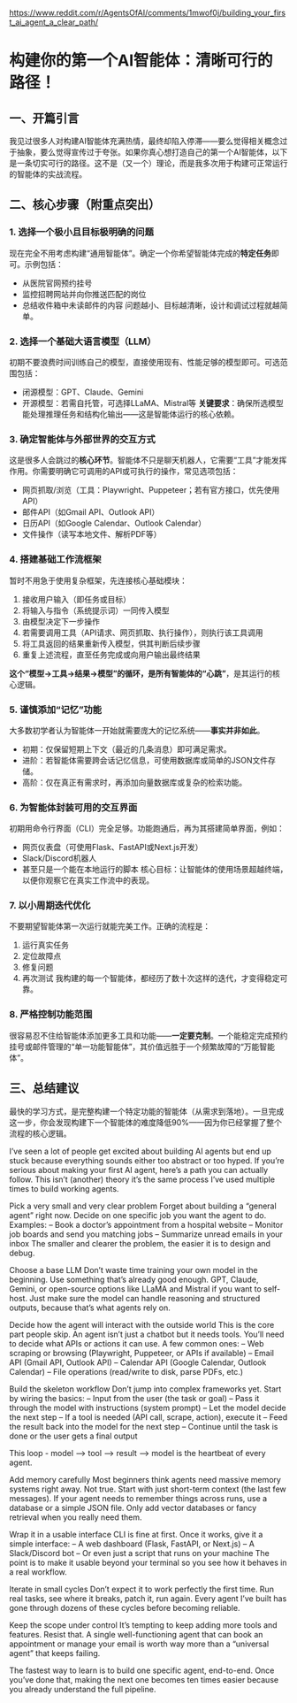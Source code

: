 https://www.reddit.com/r/AgentsOfAI/comments/1mwof0j/building_your_first_ai_agent_a_clear_path/

# 构建你的第一个AI智能体：清晰可行的路径！
## 一、开篇引言
我见过很多人对构建AI智能体充满热情，最终却陷入停滞——要么觉得相关概念过于抽象，要么觉得宣传过于夸张。如果你真心想打造自己的第一个AI智能体，以下是一条切实可行的路径。这不是（又一个）理论，而是我多次用于构建可正常运行的智能体的实战流程。


## 二、核心步骤（附重点突出）
### 1. 选择一个**极小且目标极明确的问题**
现在完全不用考虑构建“通用智能体”。确定一个你希望智能体完成的**特定任务**即可。示例包括：
- 从医院官网预约挂号
- 监控招聘网站并向你推送匹配的岗位
- 总结收件箱中未读邮件的内容
问题越小、目标越清晰，设计和调试过程就越简单。

### 2. 选择一个基础大语言模型（LLM）
初期不要浪费时间训练自己的模型，直接使用现有、性能足够的模型即可。可选范围包括：
- 闭源模型：GPT、Claude、Gemini
- 开源模型：若需自托管，可选择LLaMA、Mistral等
**关键要求**：确保所选模型能处理推理任务和结构化输出——这是智能体运行的核心依赖。

### 3. 确定智能体与外部世界的交互方式
这是很多人会跳过的**核心环节**。智能体不只是聊天机器人，它需要“工具”才能发挥作用。你需要明确它可调用的API或可执行的操作，常见选项包括：
- 网页抓取/浏览（工具：Playwright、Puppeteer；若有官方接口，优先使用API）
- 邮件API（如Gmail API、Outlook API）
- 日历API（如Google Calendar、Outlook Calendar）
- 文件操作（读写本地文件、解析PDF等）

### 4. 搭建基础工作流框架
暂时不用急于使用复杂框架，先连接核心基础模块：
1. 接收用户输入（即任务或目标）
2. 将输入与指令（系统提示词）一同传入模型
3. 由模型决定下一步操作
4. 若需要调用工具（API请求、网页抓取、执行操作），则执行该工具调用
5. 将工具返回的结果重新传入模型，供其判断后续步骤
6. 重复上述流程，直至任务完成或向用户输出最终结果

**这个“模型→工具→结果→模型”的循环，是所有智能体的“心跳”**，是其运行的核心逻辑。

### 5. 谨慎添加“记忆”功能
大多数初学者认为智能体一开始就需要庞大的记忆系统——**事实并非如此**。
- 初期：仅保留短期上下文（最近的几条消息）即可满足需求。
- 进阶：若智能体需要跨会话记忆信息，可使用数据库或简单的JSON文件存储。
- 高阶：仅在真正有需求时，再添加向量数据库或复杂的检索功能。

### 6. 为智能体封装可用的交互界面
初期用命令行界面（CLI）完全足够。功能跑通后，再为其搭建简单界面，例如：
- 网页仪表盘（可使用Flask、FastAPI或Next.js开发）
- Slack/Discord机器人
- 甚至只是一个能在本地运行的脚本
核心目标：让智能体的使用场景超越终端，以便你观察它在真实工作流中的表现。

### 7. 以小周期迭代优化
不要期望智能体第一次运行就能完美工作。正确的流程是：
1. 运行真实任务
2. 定位故障点
3. 修复问题
4. 再次测试
我构建的每一个智能体，都经历了数十次这样的迭代，才变得稳定可靠。

### 8. 严格控制功能范围
很容易忍不住给智能体添加更多工具和功能——**一定要克制**。一个能稳定完成预约挂号或邮件管理的“单一功能智能体”，其价值远胜于一个频繁故障的“万能智能体”。


## 三、总结建议
最快的学习方式，是完整构建一个特定功能的智能体（从需求到落地）。一旦完成这一步，你会发现构建下一个智能体的难度降低90%——因为你已经掌握了整个流程的核心逻辑。

I’ve seen a lot of people get excited about building AI agents but end up stuck because everything sounds either too abstract or too hyped. If you’re serious about making your first AI agent, here’s a path you can actually follow. This isn’t (another) theory it’s the same process I’ve used multiple times to build working agents.

Pick a very small and very clear problem Forget about building a “general agent” right now. Decide on one specific job you want the agent to do. Examples: – Book a doctor’s appointment from a hospital website – Monitor job boards and send you matching jobs – Summarize unread emails in your inbox The smaller and clearer the problem, the easier it is to design and debug.

Choose a base LLM Don’t waste time training your own model in the beginning. Use something that’s already good enough. GPT, Claude, Gemini, or open-source options like LLaMA and Mistral if you want to self-host. Just make sure the model can handle reasoning and structured outputs, because that’s what agents rely on.

Decide how the agent will interact with the outside world This is the core part people skip. An agent isn’t just a chatbot but it needs tools. You’ll need to decide what APIs or actions it can use. A few common ones: – Web scraping or browsing (Playwright, Puppeteer, or APIs if available) – Email API (Gmail API, Outlook API) – Calendar API (Google Calendar, Outlook Calendar) – File operations (read/write to disk, parse PDFs, etc.)

Build the skeleton workflow Don’t jump into complex frameworks yet. Start by wiring the basics: – Input from the user (the task or goal) – Pass it through the model with instructions (system prompt) – Let the model decide the next step – If a tool is needed (API call, scrape, action), execute it – Feed the result back into the model for the next step – Continue until the task is done or the user gets a final output

This loop - model --> tool --> result --> model is the heartbeat of every agent.

Add memory carefully Most beginners think agents need massive memory systems right away. Not true. Start with just short-term context (the last few messages). If your agent needs to remember things across runs, use a database or a simple JSON file. Only add vector databases or fancy retrieval when you really need them.

Wrap it in a usable interface CLI is fine at first. Once it works, give it a simple interface: – A web dashboard (Flask, FastAPI, or Next.js) – A Slack/Discord bot – Or even just a script that runs on your machine The point is to make it usable beyond your terminal so you see how it behaves in a real workflow.

Iterate in small cycles Don’t expect it to work perfectly the first time. Run real tasks, see where it breaks, patch it, run again. Every agent I’ve built has gone through dozens of these cycles before becoming reliable.

Keep the scope under control It’s tempting to keep adding more tools and features. Resist that. A single well-functioning agent that can book an appointment or manage your email is worth way more than a “universal agent” that keeps failing.

The fastest way to learn is to build one specific agent, end-to-end. Once you’ve done that, making the next one becomes ten times easier because you already understand the full pipeline.
